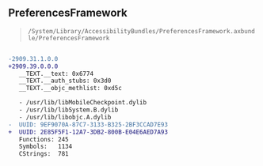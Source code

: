 ## PreferencesFramework

> `/System/Library/AccessibilityBundles/PreferencesFramework.axbundle/PreferencesFramework`

```diff

-2909.31.1.0.0
+2909.39.0.0.0
   __TEXT.__text: 0x6774
   __TEXT.__auth_stubs: 0x3d0
   __TEXT.__objc_methlist: 0xd5c

   - /usr/lib/libMobileCheckpoint.dylib
   - /usr/lib/libSystem.B.dylib
   - /usr/lib/libobjc.A.dylib
-  UUID: 9EF9070A-87C7-3133-B325-2BF3CCAD7E93
+  UUID: 2E85F5F1-12A7-3DB2-800B-E04E6AED7A93
   Functions: 245
   Symbols:   1134
   CStrings:  781

```

